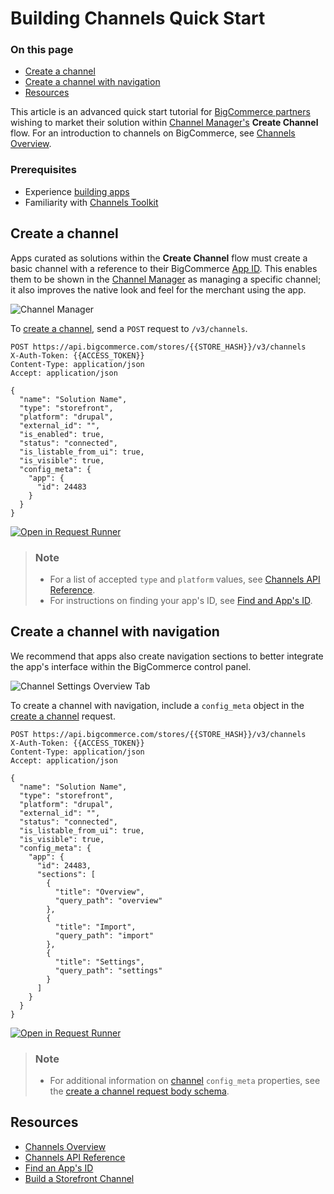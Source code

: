 # Building Channels Quick Start

<div class="otp" id="no-index">

### On this page

- [Create a channel](#create-a-channel)
- [Create a channel with navigation](#create-a-channel-with-navigation)
- [Resources](#resources)

</div>

This article is an advanced quick start tutorial for [BigCommerce partners](https://www.bigcommerce.com/partners/) wishing to market their solution within [Channel Manager's](https://developer.bigcommerce.com/api-docs/channels/overview#resources) **Create Channel** flow. For an introduction to channels on BigCommerce, see [Channels Overview](https://developer.bigcommerce.com/api-docs/channels/overview).

### Prerequisites

* Experience [building apps](https://developer.bigcommerce.com/api-docs/apps/guide/intro)
* Familiarity with [Channels Toolkit](https://developer.bigcommerce.com/api-docs/channels/overview)

## Create a channel

Apps curated as solutions within the **Create Channel** flow must create a basic channel with a reference to their BigCommerce [App ID](https://developer.bigcommerce.com/api-docs/apps/tutorials/id). This enables them to be shown in the [Channel Manager](https://developer.bigcommerce.com/api-docs/channels/overview) as managing a specific channel; it also improves the native look and feel for the merchant using the app.

![Channel Manager](https://storage.googleapis.com/bigcommerce-production-dev-center/images/channels-channel-manager.png "Channel Manager")

To [create a channel](https://developer.bigcommerce.com/api-reference/cart-checkout/channels-listings-api/channels/createchannel), send a `POST` request to `/v3/channels`.

```http
POST https://api.bigcommerce.com/stores/{{STORE_HASH}}/v3/channels
X-Auth-Token: {{ACCESS_TOKEN}}
Content-Type: application/json
Accept: application/json

{
  "name": "Solution Name",
  "type": "storefront",
  "platform": "drupal",
  "external_id": "",
  "is_enabled": true,
  "status": "connected",
  "is_listable_from_ui": true,
  "is_visible": true,
  "config_meta": {
    "app": {
      "id": 24483
    }
  }
}
```

[![Open in Request Runner](https://storage.googleapis.com/bigcommerce-production-dev-center/images/Open-Request-Runner.svg)](https://developer.bigcommerce.com/api-reference/cart-checkout/channels-listings-api/channels/createchannel#requestrunner)

<div class="HubBlock--callout">
<div class="CalloutBlock--info">
<div class="HubBlock-content">

> ### Note
> * For a list of accepted `type` and `platform` values, see [Channels API Reference](https://developer.bigcommerce.com/api-reference/cart-checkout/channels-listings-api#platform).
> * For instructions on finding your app's ID, see [Find and App's ID](https://developer.bigcommerce.com/api-docs/apps/tutorials/id).

</div>
</div>
</div>

## Create a channel with navigation

We recommend that apps also create navigation sections to better integrate the app's interface within the BigCommerce control panel.

![Channel Settings Overview Tab](https://storage.googleapis.com/bigcommerce-production-dev-center/images/channels/channels-channel-overview.png "Channel Settings Overview Tab")

To create a channel with navigation, include a `config_meta` object in the [create a channel](https://developer.bigcommerce.com/api-reference/cart-checkout/channels-listings-api/channels/createchannel) request.

```http
POST https://api.bigcommerce.com/stores/{{STORE_HASH}}/v3/channels
X-Auth-Token: {{ACCESS_TOKEN}}
Content-Type: application/json
Accept: application/json

{
  "name": "Solution Name",
  "type": "storefront",
  "platform": "drupal",
  "external_id": "",
  "status": "connected",
  "is_listable_from_ui": true,
  "is_visible": true,
  "config_meta": {
    "app": {
      "id": 24483,
      "sections": [
        {
          "title": "Overview",
          "query_path": "overview"
        },
        {
          "title": "Import",
          "query_path": "import"
        },
        {
          "title": "Settings",
          "query_path": "settings"
        }
      ]
    }
  }
}
```

[![Open in Request Runner](https://storage.googleapis.com/bigcommerce-production-dev-center/images/Open-Request-Runner.svg)](https://developer.bigcommerce.com/api-reference/cart-checkout/channels-listings-api/channels/createchannel#requestrunner)

<div class="HubBlock--callout">
<div class="CalloutBlock--info">
<div class="HubBlock-content">

> ### Note
> * For additional information on [channel](https://developer.bigcommerce.com/api-reference/cart-checkout/channels-listings-api/channels) `config_meta` properties, see the [create a channel request body schema](https://developer.bigcommerce.com/api-reference/cart-checkout/channels-listings-api/channels/createchannel#request-body).

## Resources

* [Channels Overview](https://developer.bigcommerce.com/api-docs/channels/overview)
* [Channels API Reference](https://developer.bigcommerce.com/api-reference/cart-checkout/channels-listings-api)
* [Find an App's ID](https://developer.bigcommerce.com/api-docs/apps/tutorials/id)
* [Build a Storefront Channel](https://developer.bigcommerce.com/api-docs/channels/tutorials/storefront)
